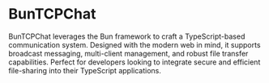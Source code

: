 # BunTCPChat
BunTCPChat leverages the Bun framework to craft a TypeScript-based communication system. Designed with the modern web in mind, it supports broadcast messaging, multi-client management, and robust file transfer capabilities. Perfect for developers looking to integrate secure and efficient file-sharing into their TypeScript applications.
